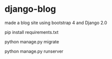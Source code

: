 # django-blog
made a blog site using bootstrap 4 and Django 2.0

pip install requirements.txt

python manage.py migrate

python manage.py runserver

